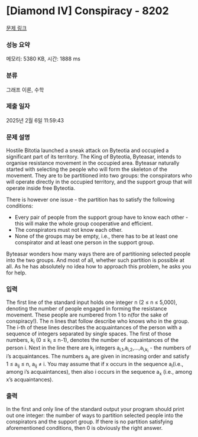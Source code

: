 # [Diamond IV] Conspiracy - 8202 

[문제 링크](https://www.acmicpc.net/problem/8202) 

### 성능 요약

메모리: 5380 KB, 시간: 1888 ms

### 분류

그래프 이론, 수학

### 제출 일자

2025년 2월 6일 11:59:43

### 문제 설명

<p>Hostile Bitotia launched a sneak attack on Byteotia and occupied a significant part of its territory. The King of Byteotia, Byteasar, intends to organise resistance movement in the occupied area. Byteasar naturally started with selecting the people who will form the skeleton of the movement. They are to be partitioned into two groups: the conspirators who will operate directly in the occupied territory, and the support group that will operate inside free Byteotia.</p>

<p>There is however one issue - the partition has to satisfy the following conditions:</p>

<ul>
	<li>Every pair of people from the support group have to know each other - this will make the whole group cooperative and efficient.</li>
	<li>The conspirators must not know each other.</li>
	<li>None of the groups may be empty, i.e., there has to be at least one conspirator and at least one person in the support group.</li>
</ul>

<p>Byteasar wonders how many ways there are of partitioning selected people into the two groups. And most of all, whether such partition is possible at all. As he has absolutely no idea how to approach this problem, he asks you for help.</p>

### 입력 

 <p>The first line of the standard input holds one integer n (2 ≤ n ≤ 5,000), denoting the number of people engaged in forming the resistance movement. These people are numbered from 1 to n(for the sake of conspiracy!). The n lines that follow describe who knows who in the group. The i-th of these lines describes the acquaintances of the person  with a sequence of integers separated by single spaces. The first of those numbers, k<sub>i</sub> (0 ≤ k<sub>i</sub> ≤ n-1), denotes the number of acquaintances of the person i. Next in the line there are k<sub>i</sub> integers a<sub>i,1</sub>,a<sub>i,2</sub>,…,a<sub>i,k<sub>i</sub></sub> - the numbers of i’s acquaintances. The numbers a<sub>ij</sub> are given in increasing order and satisfy 1 ≤ a<sub>ij</sub> ≤ n, a<sub>ij</sub> ≠ i. You may assume that if x occurs in the sequence a<sub>i</sub>(i.e., among i’s acquaintances), then also i occurs in the sequence a<sub>x</sub> (i.e., among x’s acquaintances).</p>

### 출력 

 <p>In the first and only line of the standard output your program should print out one integer: the number of ways to partition selected people into the conspirators and the support group. If there is no partition satisfying aforementioned conditions, then 0 is obviously the right answer.</p>

